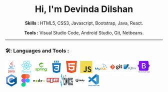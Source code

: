 <h1 align="center">Hi, I'm Devinda Dilshan</h1>

<!--
**DevindaDilshan/DevindaDilshan** is a ✨ _special_ ✨ repository because its `README.md` (this file) appears on your GitHub profile.

Here are some ideas to get you started:

- 🔭 I’m currently working on ...
- 🌱 I’m currently learning ...
- 👯 I’m looking to collaborate on ...
- 🤔 I’m looking for help with ...
- 💬 Ask me about ...
- 📫 How to reach me: ...
- 😄 Pronouns: ...
- ⚡ Fun fact: ...
-->

<p align="center">
  <strong>Skills : </strong> HTML5, CSS3, Javascript, Bootstrap, Java, React.
</p>
<p align="center">
  <strong>Tools : </strong> Visual Studio Code, Android Studio, Git, Netbeans.
</p>

___

### 🛠️: Languages and Tools :
<div>
  <img src="https://github.com/devicons/devicon/blob/master/icons/java/java-original-wordmark.svg" title="Java" alt="Java" width="40" height="40"/>&nbsp;
  <img src="https://github.com/devicons/devicon/blob/master/icons/react/react-original-wordmark.svg" title="React" alt="React" width="40" height="40"/>&nbsp;
  <img src="https://github.com/devicons/devicon/blob/master/icons/spring/spring-original-wordmark.svg" title="Spring" alt="Spring" width="40" height="40"/>&nbsp;
  <img src="https://github.com/devicons/devicon/blob/master/icons/css3/css3-plain-wordmark.svg"  title="CSS3" alt="CSS" width="40" height="40"/>&nbsp;
  <img src="https://github.com/devicons/devicon/blob/master/icons/html5/html5-original.svg" title="HTML5" alt="HTML" width="40" height="40"/>&nbsp;
  <img src="https://github.com/devicons/devicon/blob/master/icons/javascript/javascript-original.svg" title="JavaScript" alt="JavaScript" width="40" height="40"/>&nbsp;
  <img src="https://github.com/devicons/devicon/blob/master/icons/mysql/mysql-original-wordmark.svg" title="MySQL"  alt="MySQL" width="40" height="40"/>&nbsp;
  <img src="https://github.com/devicons/devicon/blob/master/icons/git/git-original-wordmark.svg" title="Git" **alt="Git" width="40" height="40"/>
  <img src="https://github.com/devicons/devicon/blob/master/icons/sqlite/sqlite-original-wordmark.svg" title="Sqlite" width="40" height="40"/>
  <img src="https://github.com/devicons/devicon/blob/master/icons/bootstrap/bootstrap-original-wordmark.svg" title="Bootstrap" width="40" height="40"/>
  <img src="https://github.com/devicons/devicon/blob/master/icons/c/c-original.svg" title="C" width="40" height="40"/>
  <img src="https://github.com/devicons/devicon/blob/master/icons/figma/figma-original.svg" title="Figma" width="40" height="40"/>
  <img src="https://github.com/devicons/devicon/blob/master/icons/nodejs/nodejs-original-wordmark.svg" title="nodejs" width="40" height="40"/>
  <img src="https://github.com/devicons/devicon/blob/master/icons/npm/npm-original-wordmark.svg" title="npm" width="40" height="40"/>
  <img src="https://github.com/devicons/devicon/blob/master/icons/tailwindcss/tailwindcss-original-wordmark.svg" title="Tailwindcss" width="40" height="40"/>
  <img src="https://github.com/devicons/devicon/blob/master/icons/unity/unity-original-wordmark.svg" title="Unity" width="40" height="40"/>
  <img src="https://github.com/devicons/devicon/blob/master/icons/vscode/vscode-original-wordmark.svg" title="" width="40" height="40"/>
 
</div>

